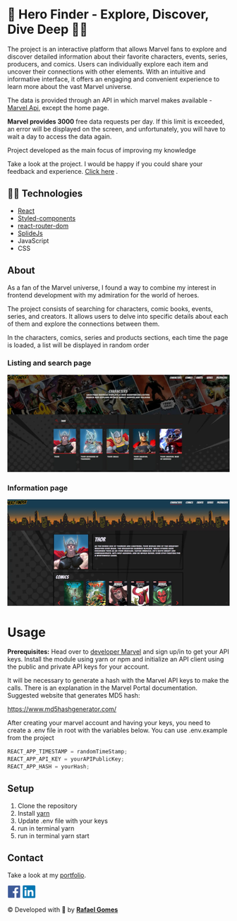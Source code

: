 # :superhero: Hero Finder - Explore, Discover, Dive Deep :supervillain_woman:

The project is an interactive platform that allows Marvel fans to explore and discover detailed information about their favorite characters, events, series, producers, and comics. Users can individually explore each item and uncover their connections with other elements. With an intuitive and informative interface, it offers an engaging and convenient experience to learn more about the vast Marvel universe.

The data is provided through an API in which marvel makes available -
[Marvel Api](https://developer.marvel.com/), except the home page.

**Marvel provides 3000** free data requests per day. If this limit is exceeded, an error will be displayed on the screen, and unfortunately, you will have to wait a day to access the data again.

Project developed as the main focus of improving my knowledge

Take a look at the project. I would be happy if you could share your feedback and experience. [Click here](https://herofiinder.netlify.app?utm_source=github&utm_medium=description_github&utm_campaign=project_herofinder) .

## :technologist: Technologies

- [React](https://reactjs.org/)
- [Styled-components](https://styled-components.com/)
- [react-router-dom](https://www.npmjs.com/package/react-router-dom/)
- [SplideJs](https://splidejs.com/integration/react-splide/)
- JavaScript
- CSS

## About

As a fan of the Marvel universe, I found a way to combine my interest in frontend development with my admiration for the world of heroes.

The project consists of searching for characters, comic books, events, series, and creators. It allows users to delve into specific details about each of them and explore the connections between them.

In the characters, comics, series and products sections, each time the page is loaded, a list will be displayed in random order

### Listing and search page

<img src="src/assets/readme.webp" alt="Listing and search page " >

### Information page

<img src="src/assets/readme2.webp" alt="Information page" >

# Usage

**Prerequisites:** Head over to [developer Marvel](developer.marvel.com) and sign up/in to get your API keys. Install the module using yarn or npm and initialize an API client using the public and private API keys for your account.

It will be necessary to generate a hash with the Marvel API keys to make the calls. There is an explanation in the Marvel Portal documentation. Suggested website that generates MD5 hash:

https://www.md5hashgenerator.com/

After creating your marvel account and having your keys, you need to create a .env file in root with the variables below. You can use .env.example from the project

```javascript
REACT_APP_TIMESTAMP = randomTimeStamp;
REACT_APP_API_KEY = yourAPIPublicKey;
REACT_APP_HASH = yourHash;
```

## Setup

1. Clone the repository
2. Install [yarn](https://classic.yarnpkg.com/en/docs/install)
3. Update .env file with your keys
4. run in terminal yarn
5. run in terminal yarn start

## Contact

Take a look at my [portfolio](https://rafaelgomes.netlify.app?utm_source=github&utm_medium=description_github&utm_campaign=project_herofinder).

<a href="https://www.facebook.com/rafael.gomes.961pl/"><img src="https://raw.githubusercontent.com/devicons/devicon/master/icons/facebook/facebook-original.svg" width="30" heigth="30" alt="Rafael-facebook"></a>
<a href="https://www.linkedin.com/in/dev-rafael-gomes/"><img src="https://raw.githubusercontent.com/devicons/devicon/master/icons/linkedin/linkedin-original.svg" width="30" heigth="30" alt="Rafael-linkedn"></a>

:copyright: Developed with 💜 by **[Rafael Gomes](https://rafaelgomes.netlify.app?utm_source=github&utm_medium=description_github&utm_campaign=project_herofinder)**
